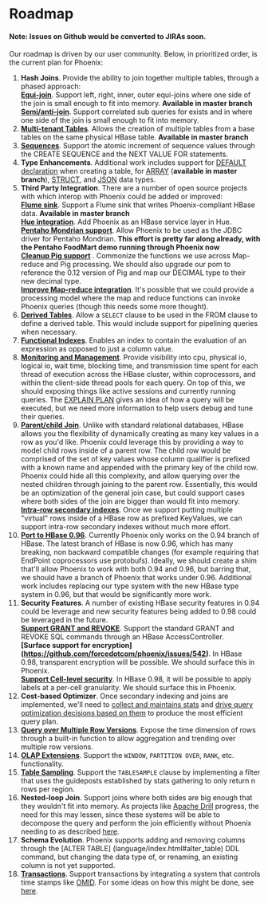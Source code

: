 # Roadmap

#### Note: Issues on Github would be converted to JIRAs soon.

Our roadmap is driven by our user community. Below, in prioritized order, is the current plan for Phoenix:

1. **Hash Joins**. Provide the ability to join together multiple tables, through a phased approach:
   <br/>**[Equi-join](https://github.com/forcedotcom/phoenix/issues/20)**. Support left, right, inner, outer equi-joins where one side of the join is small enough to fit into memory. **Available in master branch**
   <br/>**[Semi/anti-join](https://github.com/forcedotcom/phoenix/issues/36)**. Support correlated sub queries for exists and in where one side of the join is small enough to fit into memory.
2. **[Multi-tenant Tables](https://github.com/forcedotcom/phoenix/issues/296)**. Allows the creation of multiple tables from a base tables on the same physical HBase table. **Available in master branch**
3. **[Sequences](http://phoenix.incubator.apache.org/sequences.html)**. Support the atomic increment of sequence values through the CREATE SEQUENCE and the NEXT VALUE FOR statements.
4. **Type Enhancements**. Additional work includes support for [DEFAULT declaration](https://github.com/forcedotcom/phoenix/issues/345) when creating a table, for [ARRAY](https://github.com/forcedotcom/phoenix/issues/178) (**available in master branch**), [STRUCT](https://github.com/forcedotcom/phoenix/issues/346), and [JSON](https://github.com/forcedotcom/phoenix/issues/497) data types.
5. **Third Party Integration**. There are a number of open source projects with which interop with Phoenix could be added or improved:
  <br/> **[Flume sink](https://github.com/forcedotcom/phoenix/issues/225)**. Support a Flume sink that writes Phoenix-compliant HBase data. **Available in master branch**
  <br/> **[Hue integration](https://github.com/forcedotcom/phoenix/issues/224)**. Add Phoenix as an HBase service layer in Hue.
  <br/> **[Pentaho Mondrian support](https://github.com/forcedotcom/phoenix/issues/512)**. Allow Phoenix to be used as the JDBC driver for Pentaho Mondrian. **This effort is pretty far along already, with the Pentaho FoodMart demo running through Phoenix now**
  <br/> **[Cleanup Pig support](https://github.com/forcedotcom/phoenix/issues/499)** . Commonize the functions we use across Map-reduce and Pig processing. We should also upgrade our pom to reference the 0.12 version of Pig and map our DECIMAL type to their new decimal type.
  <br/> **[Improve Map-reduce integration](https://github.com/forcedotcom/phoenix/issues/556)**. It's possible that we could provide a processing model where the map and reduce functions can invoke Phoenix queries (though this needs some more thought).
5. **[Derived Tables](https://github.com/forcedotcom/phoenix/issues/5)**. Allow a <code>SELECT</code> clause to be used in the FROM clause to define a derived table. This would include support for pipelining queries when necessary.
3. **[Functional Indexes](https://github.com/forcedotcom/phoenix/issues/383)**. Enables an index to contain the evaluation of an expression as opposed to just a column value.
2. **[Monitoring and Management](https://github.com/forcedotcom/phoenix/issues/46)**. Provide visibility into cpu, physical io, logical io, wait time, blocking time, and transmission time spent for each thread of execution across the HBase cluster, within coprocessors, and within the client-side thread pools for each query. On top of this, we should exposing things like active sessions and currently running queries. The [EXPLAIN PLAN](http://forcedotcom.github.io/phoenix/#explain) gives an idea of how a query will be executed, but we need more information to help users debug and tune their queries.
9. **[Parent/child Join](https://github.com/forcedotcom/phoenix/issues/19)**. Unlike with standard relational databases, HBase allows you the flexibility of dynamically creating as many key values in a row as you'd like. Phoenix could leverage this by providing a way to model child rows inside of a parent row. The child row would be comprised of the set of key values whose column qualifier is prefixed with a known name and appended with the primary key of the child row. Phoenix could hide all this complexity, and allow querying over the nested children through joining to the parent row. Essentially, this would be an optimization of the general join case, but could support cases where both sides of the join are bigger than would fit into memory.
  <br/> **[Intra-row secondary indexes](https://github.com/forcedotcom/phoenix/issues/585)**. Once we support putting multiple "virtual" rows inside of a HBase row as prefixed KeyValues, we can support intra-row secondary indexes without much more effort.
6. **[Port to HBase 0.96](https://github.com/forcedotcom/phoenix/issues/349)**. Currently Phoenix only works on the 0.94 branch of HBase. The latest branch of HBase is now 0.96, which has many breaking, non backward compatible changes (for example requiring that EndPoint coprocessors use protobufs). Ideally, we should create a shim that'll allow Phoenix to work with both 0.94 and 0.96, but barring that, we should have a branch of Phoenix that works under 0.96. Additional work includes replacing our type system with the new HBase type system in 0.96, but that would be significantly more work.
5. **Security Features**. A number of existing HBase security features in 0.94 could be leverage and new security features being added to 0.98 could be leveraged in the future.
  <br/> **[Support GRANT and REVOKE](https://github.com/forcedotcom/phoenix/issues/541)**. Support the standard GRANT and REVOKE SQL commands through an HBase AccessController.
  <br/> **[Surface support for encryption] (https://github.com/forcedotcom/phoenix/issues/542)**. In HBase 0.98, transparent encryption will be possible. We should surface this in Phoenix.
  <br/> **[Support Cell-level security](https://github.com/forcedotcom/phoenix/issues/553)**. In HBase 0.98, it will be possible to apply labels at a per-cell granularity. We should surface this in Phoenix.
7. **Cost-based Optimizer**. Once secondary indexing and joins are implemented, we'll need to [collect and maintains stats](https://github.com/forcedotcom/phoenix/issues/64) and [drive query optimization decisions based on them](https://github.com/forcedotcom/phoenix/issues/49) to produce the most efficient query plan.
8. **[Query over Multiple Row Versions](https://github.com/forcedotcom/phoenix/issues/459)**. Expose the time dimension of rows through a built-in function to allow aggregation and trending over multiple row versions.
8. **[OLAP Extensions](https://github.com/forcedotcom/phoenix/issues/23)**. Support the `WINDOW`, `PARTITION OVER`, `RANK`, etc. functionality.
10. **[Table Sampling](https://github.com/forcedotcom/phoenix/issues/22)**. Support the <code>TABLESAMPLE</code> clause by implementing a filter that uses the guideposts established by stats gathering to only return n rows per region.
13. **Nested-loop Join**. Support joins where both sides are big enough that they wouldn't fit into memory. As projects like [Apache Drill](http://incubator.apache.org/drill/) progress, the need for this may lessen, since these systems will be able to decompose the query and perform the join efficiently without Phoenix needing to as described [here](http://www.hbasecon.com/sessions/apache-drill-a-community-driven-initiative-to-deliver-ansi-sql-capabilities-for-apache-hbase-1210pm-1230pm/).
11. **Schema Evolution**. Phoenix supports adding and removing columns through the [ALTER TABLE] (language/index.html#alter_table) DDL command, but changing the data type of, or renaming, an existing column is not yet supported.
12. **[Transactions](https://github.com/forcedotcom/phoenix/issues/269?source=cc)**. Support transactions by integrating a system that controls time stamps like [OMID](https://github.com/yahoo/omid). For some ideas on how this might be done, see [here](https://github.com/forcedotcom/phoenix/issues/269).
